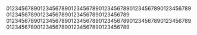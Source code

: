 0123456789012345678901234567890123456789012345678901234567890123456789012345678901234567890123456789
0123456789012345678901234567890123456789012345678901234567890123456789012345678901234567890123456789
